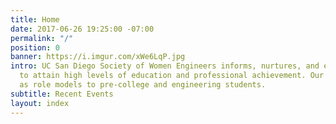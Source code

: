 ```yaml
---
title: Home
date: 2017-06-26 19:25:00 -07:00
permalink: "/"
position: 0
banner: https://i.imgur.com/xWe6LqP.jpg
intro: UC San Diego Society of Women Engineers informs, nurtures, and encourages women
  to attain high levels of education and professional achievement. Our members serve
  as role models to pre-college and engineering students.
subtitle: Recent Events
layout: index
---
```


